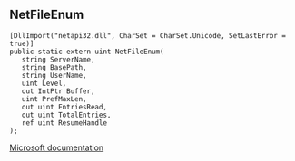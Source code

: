 ## NetFileEnum

```
[DllImport("netapi32.dll", CharSet = CharSet.Unicode, SetLastError = true)]
public static extern uint NetFileEnum(
   string ServerName,
   string BasePath,
   string UserName,
   uint Level,
   out IntPtr Buffer,
   uint PrefMaxLen,
   out uint EntriesRead,
   out uint TotalEntries,
   ref uint ResumeHandle
);
```

[Microsoft documentation](https://docs.microsoft.com/en-us/windows/win32/api/lmshare/nf-lmshare-netfileenum)
